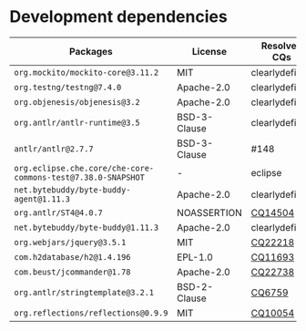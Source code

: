 # Development dependencies

| Packages | License | Resolved CQs |
| --- | --- | --- |
| `org.mockito/mockito-core@3.11.2` | MIT | clearlydefined |
| `org.testng/testng@7.4.0` | Apache-2.0 | clearlydefined |
| `org.objenesis/objenesis@3.2` | Apache-2.0 | clearlydefined |
| `org.antlr/antlr-runtime@3.5` | BSD-3-Clause | clearlydefined |
| `antlr/antlr@2.7.7` | BSD-3-Clause | #148 |
| `org.eclipse.che.core/che-core-commons-test@7.38.0-SNAPSHOT` | - | eclipse |
| `net.bytebuddy/byte-buddy-agent@1.11.3` | Apache-2.0 | clearlydefined |
| `org.antlr/ST4@4.0.7` | NOASSERTION | [CQ14504](https://dev.eclipse.org/ipzilla/show_bug.cgi?id=14504) |
| `net.bytebuddy/byte-buddy@1.11.3` | Apache-2.0 | clearlydefined |
| `org.webjars/jquery@3.5.1` | MIT | [CQ22218](https://dev.eclipse.org/ipzilla/show_bug.cgi?id=22218) |
| `com.h2database/h2@1.4.196` | EPL-1.0 | [CQ11693](https://dev.eclipse.org/ipzilla/show_bug.cgi?id=11693) |
| `com.beust/jcommander@1.78` | Apache-2.0 | [CQ22738](https://dev.eclipse.org/ipzilla/show_bug.cgi?id=22738) |
| `org.antlr/stringtemplate@3.2.1` | BSD-2-Clause | [CQ6759](https://dev.eclipse.org/ipzilla/show_bug.cgi?id=6759) |
| `org.reflections/reflections@0.9.9` | MIT | [CQ10054](https://dev.eclipse.org/ipzilla/show_bug.cgi?id=10054) |
